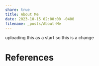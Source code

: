 ```yaml
---
share: true
title: About Me
date: 2023-10-15 02:00:00 -0400
filename: _posts/About-Me
---
```


uploading this as a start
so this is a change








# References


